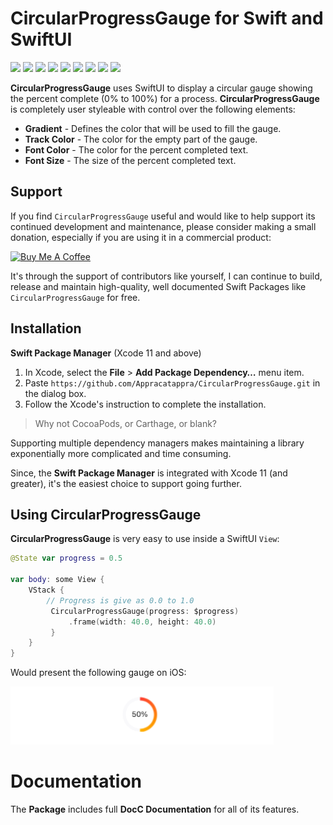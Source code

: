 # CircularProgressGauge for Swift and SwiftUI

![](https://img.shields.io/badge/license-MIT-green) ![](https://img.shields.io/badge/maintained%3F-Yes-green) ![](https://img.shields.io/badge/swift-6.0-green) ![](https://img.shields.io/badge/iOS-18.0-red) ![](https://img.shields.io/badge/macOS-15.0-red) ![](https://img.shields.io/badge/tvOS-18.0-red) ![](https://img.shields.io/badge/watchOS-11.0-red) ![](https://img.shields.io/badge/dependency-LogManager-orange) ![](https://img.shields.io/badge/dependency-SwiftletUtilities-orange)

**CircularProgressGauge** uses SwiftUI to display a circular gauge showing the percent complete (0% to 100%) for a process. **CircularProgressGauge** is completely user styleable with control over the following elements: 

* **Gradient** - Defines the color that will be used to fill the gauge.
* **Track Color** - The color for the empty part of the gauge.
* **Font Color** - The color for the percent completed text.
* **Font Size** - The size of the percent completed text.

## Support

If you find `CircularProgressGauge` useful and would like to help support its continued development and maintenance, please consider making a small donation, especially if you are using it in a commercial product:

<a href="https://www.buymeacoffee.com/KevinAtAppra" target="_blank"><img src="https://cdn.buymeacoffee.com/buttons/v2/default-yellow.png" alt="Buy Me A Coffee" style="height: 60px !important;width: 217px !important;" ></a>

It's through the support of contributors like yourself, I can continue to build, release and maintain high-quality, well documented Swift Packages like `CircularProgressGauge` for free.

<a name="Installation"></a>
## Installation

**Swift Package Manager** (Xcode 11 and above)

1. In Xcode, select the **File** > **Add Package Dependency…** menu item.
2. Paste `https://github.com/Appracatappra/CircularProgressGauge.git` in the dialog box.
3. Follow the Xcode's instruction to complete the installation.

> Why not CocoaPods, or Carthage, or blank?

Supporting multiple dependency managers makes maintaining a library exponentially more complicated and time consuming.

Since, the **Swift Package Manager** is integrated with Xcode 11 (and greater), it's the easiest choice to support going further.

## Using CircularProgressGauge

**CircularProgressGauge** is very easy to use inside a SwiftUI `View`:

```swift
@State var progress = 0.5
 
var body: some View {
	VStack {
	    // Progress is give as 0.0 to 1.0
	     CircularProgressGauge(progress: $progress)
	         .frame(width: 40.0, height: 40.0)
	     }
	}
}
```

Would present the following gauge on iOS:

![](Documentation/Images/Gauge01.png)
 
# Documentation

The **Package** includes full **DocC Documentation** for all of its features.
